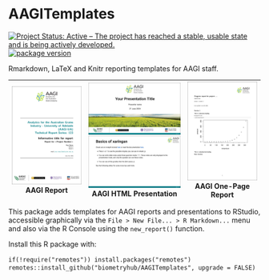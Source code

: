 # AAGITemplates

<!--Badges... -->
[![Project Status: Active – The project has reached a stable, usable state and is being actively developed.](https://www.repostatus.org/badges/latest/active.svg)](https://www.repostatus.org/#active)
[![package version](https://img.shields.io/badge/package%20version-0.6.0-80b6ff.svg)](/DESCRIPTION)

Rmarkdown, LaTeX and Knitr reporting templates for AAGI staff.

<!--Previews -->
|<img src="preview_AAGIreport.jpg" alt="AAGI report preview jpg" width="200px"/><br>AAGI Report|<img src="preview_AAGIHTMLpresentation.jpg" alt="AAGI HTML presentation jpg" width="248px"/><br>AAGI HTML Presentation|<img src="preview_AAGIonepagereport.jpg" alt="AAGI one-page report preview jpg" width="200px"/><br>AAGI One-Page Report|
|:-:|:-:|:-:|

This package adds templates for AAGI reports and presentations to RStudio, accessible graphically via the `File > New File... > R Markdown...` menu and also via the R Console using the `new_report()` function.

Install this R package with:

```{r eval = FALSE}
if(!require("remotes")) install.packages("remotes") 
remotes::install_github("biometryhub/AAGITemplates", upgrade = FALSE)
```
